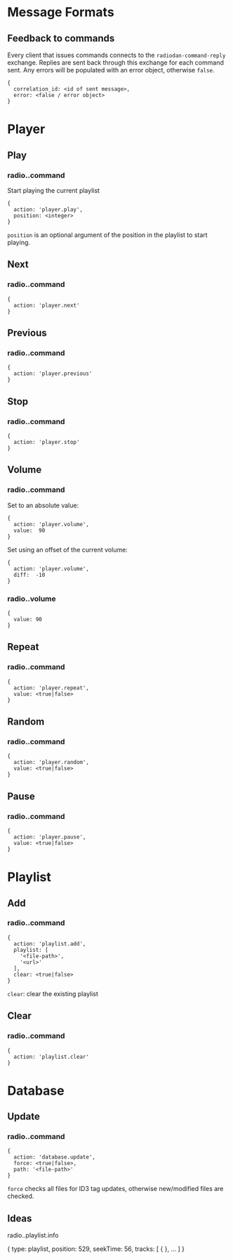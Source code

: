 # Message Formats

## Feedback to commands

Every client that issues commands connects to the `radiodan-command-reply`
exchange.  Replies are sent back through this exchange for each command sent.
Any errors will be populated with an error object, otherwise `false`.

    {
      correlation_id: <id of sent message>,
      error: <false / error object>
    }

# Player

## Play

### radio.<id>.command

Start playing the current playlist

    {
      action: 'player.play',
      position: <integer>
    }

`position` is an optional argument of the position in the playlist to start
playing.

## Next

### radio.<id>.command

    {
      action: 'player.next'
    }

## Previous

### radio.<id>.command

    {
      action: 'player.previous'
    }

## Stop

### radio.<id>.command

    {
      action: 'player.stop'
    }

## Volume

### radio.<id>.command

Set to an absolute value:

    {
      action: 'player.volume',
      value:  90
    }

Set using an offset of the current volume:

    {
      action: 'player.volume',
      diff:  -10
    }

### radio.<id>.volume

    {
      value: 90
    }

## Repeat

### radio.<id>.command

    {
      action: 'player.repeat',
      value: <true|false>
    }

## Random

### radio.<id>.command

    {
      action: 'player.random',
      value: <true|false>
    }

## Pause

### radio.<id>.command

    {
      action: 'player.pause',
      value: <true|false>
    }

# Playlist

## Add

### radio.<id>.command

    {
      action: 'playlist.add',
      playlist: [
        '<file-path>',
        '<url>'
      ],
      clear: <true|false>
    }

`clear`: clear the existing playlist

## Clear

### radio.<id>.command

    {
      action: 'playlist.clear'
    }

# Database

## Update

### radio.<id>.command

    {
      action: 'database.update',
      force: <true|false>,
      path: '<file-path>'
    }

`force` checks all files for ID3 tag updates, otherwise new/modified files are
checked.

## Ideas

radio.<id>.playlist.info

{
  type: playlist,
  position: 529,
  seekTime: 56,
  tracks: [
    { <object> },
    ...
  ]
}
